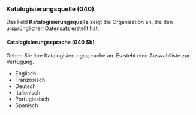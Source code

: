 ### Katalogisierungsquelle (040)

Das Feld **Katalogisierungsquelle** zeigt die Organisation an, die den ursprünglichen Datensatz erstellt hat.

#### Katalogisierungssprache (040 $b)

Geben Sie Ihre Katalogisierungssprache an. Es steht eine Auswahlliste zur Verfügung.
- Englisch
- Französisch
- Deutsch
- Italienisch
- Portugiesisch
- Spanisch   
